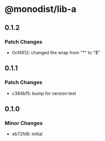 # @monodist/lib-a

## 0.1.2

### Patch Changes

- 0cf4612: changed the wrap from "\*" to "\$"

## 0.1.1

### Patch Changes

- c384bf5: bump for version test

## 0.1.0

### Minor Changes

- eb72fd8: initial
